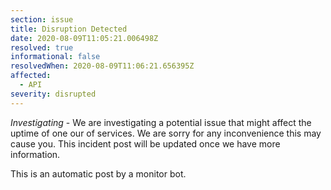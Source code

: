 ```yaml
---
section: issue
title: Disruption Detected
date: 2020-08-09T11:05:21.006498Z
resolved: true
informational: false
resolvedWhen: 2020-08-09T11:06:21.656395Z
affected:
  - API
severity: disrupted
---
```

*Investigating* - We are investigating a potential issue that might affect the uptime of one our of services. We are sorry for any inconvenience this may cause you. This incident post will be updated once we have more information.

This is an automatic post by a monitor bot.
        